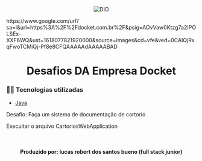 <!--Banner session-->
<p align="center">
  <img src="https://www.google.com/url?sa=i&url=https%3A%2F%2Fdocket.com.br%2Fcontato&psig=AOvVaw3sHtY5VeT7VD-N9mNrVNri&ust=1618078351167000&source=images&cd=vfe&ved=0CAIQjRxqFwoTCLDom97h8e8CFQAAAAAdAAAAABAb" alt="DIO" title="Digital Innovation One">
</p>

<!--About session-->https://www.google.com/url?sa=i&url=https%3A%2F%2Fdocket.com.br%2F&psig=AOvVaw0Ktzg7a2IPOLSEx-XXF6WQ&ust=1618077821920000&source=images&cd=vfe&ved=0CAIQjRxqFwoTCMiQj-Pf8e8CFQAAAAAdAAAAABAD
<h1 align="center">Desafios DA Empresa Docket</h1>


<h3>👨‍💻 Tecnologias utilizadas</h3>

- [Java](https://docs.oracle.com/en/java/javase/15/?xd_co_f=f16f75d5-23ff-466f-a694-6a44510f72f7)


Desafio: 
Faça um sistema de documentação de cartorio  

Execultar o arquivo CartoriosWebApplication

<br><h4 align=center>Produzido por: lucas robert dos santos bueno (full stack junior)</h4>
